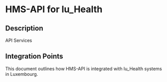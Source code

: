 # HMS-API for lu_Health

## Description

API Services

## Integration Points

This document outlines how HMS-API is integrated with lu_Health systems in Luxembourg.
